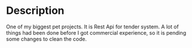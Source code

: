# Description
One of my biggest pet projects. It is Rest Api for tender system. A lot of things had been done before I got commercial experience, so it is pending some changes to clean the code. 
